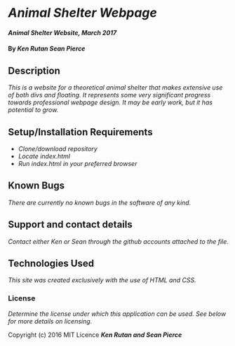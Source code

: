 # _Animal Shelter Webpage_

#### _Animal Shelter Website, March 2017_

#### By _**Ken Rutan Sean Pierce**_

## Description

_This is a website for a theoretical animal shelter that makes extensive use of both divs and floating.  It represents some very significant progress towards professional webpage design.  It may be early work, but it has potential to grow._

## Setup/Installation Requirements

* _Clone/download repository_
* _Locate index.html_
* _Run index.html in your preferred browser_


## Known Bugs

_There are currently no known bugs in the software of any kind._

## Support and contact details

_Contact either Ken or Sean through the github accounts attached to the file._

## Technologies Used

_This site was created exclusively with the use of HTML and CSS._

### License

*Determine the license under which this application can be used.  See below for more details on licensing.*

Copyright (c) 2016 MIT Licence **_Ken Rutan and Sean Pierce_**
